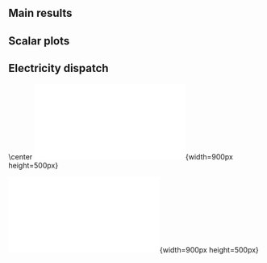 ## Main results

## Scalar plots

## Electricity dispatch

\center
![Plot 1](dispatch/BB-electricity_dispatch_interactive.html){width=900px height=500px}

![Plot 2](dispatch/B-electricity_dispatch_interactive.html){width=900px height=500px}
